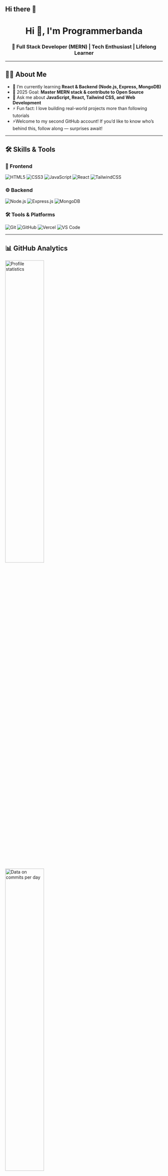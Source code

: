 ## Hi there 👋

<!--
**programmerbanda/programmerbanda** is a ✨ _special_ ✨ repository because its `README.md` (this file) appears on your GitHub profile.
<!-- Header GIF -->
<!-- Profile Header -->
<h1 align="center">Hi 👋, I'm Programmerbanda</h1>
<h3 align="center">🚀 Full Stack Developer (MERN) | Tech Enthusiast | Lifelong Learner</h3>

---

## 👨‍💻 About Me
- 🌱 I’m currently learning **React & Backend (Node.js, Express, MongoDB)**
- 🎯 2025 Goal: **Master MERN stack & contribute to Open Source**
- 💬 Ask me about **JavaScript, React, Tailwind CSS, and Web Development**
- ⚡ Fun fact: I love building real-world projects more than following tutorials
- ⚡Welcome to my second GitHub account! If you’d like to know who’s behind this, follow along — surprises await!

---

## 🛠️ Skills & Tools

### 🚀 Frontend
![HTML5](https://img.shields.io/badge/-HTML5-E34F26?style=for-the-badge&logo=html5&logoColor=fff)
![CSS3](https://img.shields.io/badge/-CSS3-1572B6?style=for-the-badge&logo=css3)
![JavaScript](https://img.shields.io/badge/-JavaScript-F7DF1E?style=for-the-badge&logo=javascript&logoColor=000)
![React](https://img.shields.io/badge/-React-61DAFB?style=for-the-badge&logo=react&logoColor=000)
![TailwindCSS](https://img.shields.io/badge/-TailwindCSS-38B2AC?style=for-the-badge&logo=tailwind-css&logoColor=fff)

### ⚙️ Backend
![Node.js](https://img.shields.io/badge/-Node.js-339933?style=for-the-badge&logo=node.js&logoColor=fff)
![Express.js](https://img.shields.io/badge/-Express-000000?style=for-the-badge&logo=express&logoColor=fff)
![MongoDB](https://img.shields.io/badge/-MongoDB-47A248?style=for-the-badge&logo=mongodb&logoColor=fff)

### 🛠️ Tools & Platforms
![Git](https://img.shields.io/badge/-Git-F05032?style=for-the-badge&logo=git&logoColor=fff)
![GitHub](https://img.shields.io/badge/-GitHub-181717?style=for-the-badge&logo=github&logoColor=fff)
![Vercel](https://img.shields.io/badge/-Vercel-000000?style=for-the-badge&logo=vercel&logoColor=fff)
![VS Code](https://img.shields.io/badge/-VSCode-007ACC?style=for-the-badge&logo=visual-studio-code&logoColor=fff)

---

## 📊 GitHub Analytics

<div>
  <a><img src="https://github-profile-summary-cards.vercel.app/api/cards/stats?username=programmerbanda&theme=tokyonight" alt="Profile statistics" width="49.7%" height="auto"></a>
  <a><img src="https://github-profile-summary-cards.vercel.app/api/cards/productive-time?username=programmerbanda&theme=tokyonight" alt="Data on commits per day" width="49.7%" height="auto"></a>
</div>
<div>
  <a><img src="https://github-profile-summary-cards.vercel.app/api/cards/profile-details?username=programmerbanda&theme=tokyonight" alt="Profile details" width="100%" height="auto"></a>
</div>

<div align="center">
  <img src="https://streak-stats.demolab.com/?user=programmerbanda&theme=tokyonight&hide_border=false" width="100%" height="330px" alt="streak graph" />
</div>




<img width="100%" height="50" src="https://i.imgur.com/dBaSKWF.gif"/>

## 💜 Views and Followers:

<p align="center">
    <a href="https://github.com/AmanC77/github-profile-views-counter">
        <img src="https://komarev.com/ghpvc/?username=programmerbanda&color=blue&style=for-the-badge" alt="Profile Views" />
    </a>
    <a href="https://github.com/AmanC77?tab=followers">
        <img src="https://img.shields.io/github/followers/programmerbanda?label=Followers&style=for-the-badge" alt="Followers" />
    </a> 
</p>

<h3 align="center">
  <img src="https://readme-typing-svg.herokuapp.com/?font=Righteous&size=25&center=true&vCenter=true&width=500&height=70&duration=4000&lines=Thanks+for+visiting!+❤️;+Shoot+me+a+message+on+LinkedIn!;I'm+a+Lifelong+Learner">
</h3>
<p align="center">
  <img width="100%" src="https://capsule-render.vercel.app/api?type=waving&color=gradient&height=100&section=footer"/>
</p>

